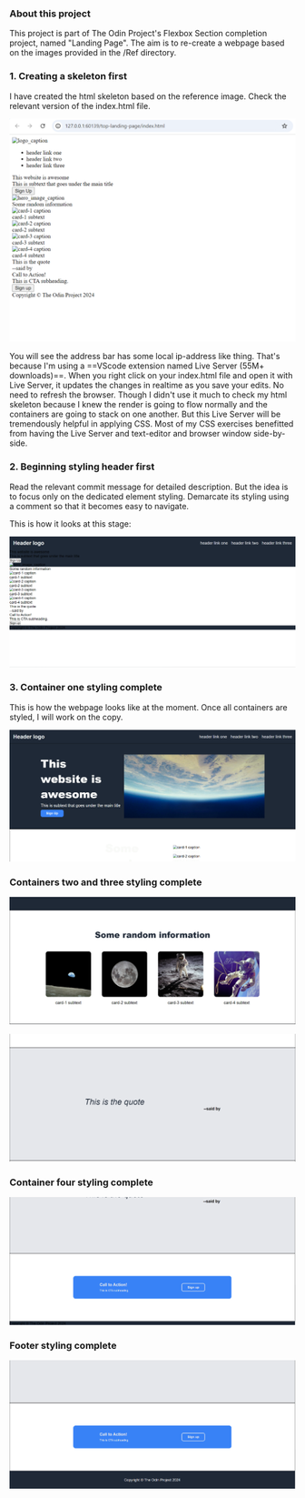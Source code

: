 ### About this project
This project is part of The Odin Project's Flexbox Section completion project, named "Landing Page".
The aim is to re-create a webpage based on the images provided in the /Ref directory.

### 1. Creating a skeleton first
I have created the html skeleton based on the reference image. Check the relevant version of the index.html file.

![html skeleton render](./doc/1.html_skeleton.png)

You will see the address bar has some local ip-address like thing. That's because I'm using a ==VScode extension named Live Server (55M+ downloads)==. When you right click on your index.html file and open it with Live Server, it updates the changes in realtime as you save your edits. No need to refresh the browser. Though I didn't use it much to check my html skeleton because I knew the render is going to flow normally and the containers are going to stack on one another. But this Live Server will be tremendously helpful in applying CSS. Most of my CSS exercises benefitted from having the Live Server and text-editor and browser window side-by-side.

### 2. Beginning styling header first
Read the relevant commit message for detailed description.
But the idea is to focus only on the dedicated element styling.
Demarcate its styling using a comment so that it becomes easy to navigate.

This is how it looks at this stage:

![header styling render](./doc/2.header_styling.png)

### 3. Container one styling complete
This is how the webpage looks like at the moment.
Once all containers are styled, I will work on the copy.

![container one styling done render](./doc/3.container_one_styling.png)

### Containers two and three styling complete

![container two styling done render](./doc/4.container_two_styling.png)

![container three styling done render](./doc/5.container_three_stylig.png)

### Container four styling complete

![container four styling done render](./doc/6.container_four_styling.png)

### Footer styling complete

![footer styling done render](./doc/7.footer_styling.png)
